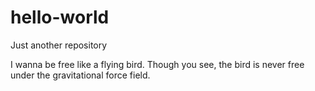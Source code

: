 # hello-world
Just another repository

I wanna be free like a flying bird. Though you see, the bird is never free under the gravitational force field.
